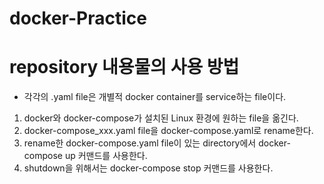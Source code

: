 # docker-Practice
# repository 내용물의 사용 방법
- 각각의 .yaml file은 개별적 docker container를 service하는 file이다.
1. docker와 docker-compose가 설치된 Linux 환경에 원하는 file을 옮긴다.
2. docker-compose_xxx.yaml file을 docker-compose.yaml로 rename한다.
3. rename한 docker-compose.yaml file이 있는 directory에서 docker-compose up 커맨드를 사용한다.
4. shutdown을 위해서는 docker-compose stop 커맨드를 사용한다.

